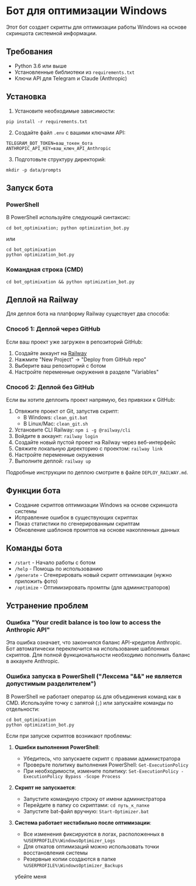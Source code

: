 # Бот для оптимизации Windows

Этот бот создает скрипты для оптимизации работы Windows на основе скриншота системной информации.

## Требования

- Python 3.6 или выше
- Установленные библиотеки из `requirements.txt`
- Ключи API для Telegram и Claude (Anthropic)

## Установка

1. Установите необходимые зависимости:
```
pip install -r requirements.txt
```

2. Создайте файл `.env` с вашими ключами API:
```
TELEGRAM_BOT_TOKEN=ваш_токен_бота
ANTHROPIC_API_KEY=ваш_ключ_API_Anthropic
```

3. Подготовьте структуру директорий:
```
mkdir -p data/prompts
```

## Запуск бота

### PowerShell
В PowerShell используйте следующий синтаксис:
```
cd bot_optimixation; python optimization_bot.py
```
или
```
cd bot_optimixation
python optimization_bot.py
```

### Командная строка (CMD)
```
cd bot_optimixation && python optimization_bot.py
```

## Деплой на Railway

Для деплоя бота на платформу Railway существует два способа:

### Способ 1: Деплой через GitHub
Если ваш проект уже загружен в репозиторий GitHub:
1. Создайте аккаунт на [Railway](https://railway.app/)
2. Нажмите "New Project" → "Deploy from GitHub repo"
3. Выберите ваш репозиторий с ботом
4. Настройте переменные окружения в разделе "Variables"

### Способ 2: Деплой без GitHub
Если вы хотите деплоить проект напрямую, без привязки к GitHub:
1. Отвяжите проект от Git, запустив скрипт:
   - В Windows: `clean_git.bat`
   - В Linux/Mac: `clean_git.sh`
2. Установите CLI Railway: `npm i -g @railway/cli`
3. Войдите в аккаунт: `railway login`
4. Создайте новый пустой проект на Railway через веб-интерфейс
5. Свяжите локальную директорию с проектом: `railway link`
6. Настройте переменные окружения
7. Выполните деплой: `railway up`

Подробные инструкции по деплою смотрите в файле `DEPLOY_RAILWAY.md`.

## Функции бота

- Создание скриптов оптимизации Windows на основе скриншота системы
- Исправление ошибок в существующих скриптах
- Показ статистики по сгенерированным скриптам
- Обновление шаблонов промптов на основе накопленных данных

## Команды бота

- `/start` - Начало работы с ботом
- `/help` - Помощь по использованию
- `/generate` - Сгенерировать новый скрипт оптимизации (нужно приложить фото)
- `/optimize` - Оптимизировать промпты (для администраторов)

## Устранение проблем

### Ошибка "Your credit balance is too low to access the Anthropic API"
Эта ошибка означает, что закончился баланс API-кредитов Anthropic. Бот автоматически переключится на использование шаблонных скриптов. Для полной функциональности необходимо пополнить баланс в аккаунте Anthropic.

### Ошибка запуска в PowerShell ("Лексема "&&" не является допустимым разделителем")
В PowerShell не работает оператор `&&` для объединения команд как в CMD. Используйте точку с запятой (`;`) или запускайте команды по отдельности:
```
cd bot_optimixation
python optimization_bot.py
```

Если при запуске скриптов возникают проблемы:

1. **Ошибки выполнения PowerShell**:
   - Убедитесь, что запускаете скрипт с правами администратора
   - Проверьте политику выполнения PowerShell: `Get-ExecutionPolicy`
   - При необходимости, измените политику: `Set-ExecutionPolicy -ExecutionPolicy Bypass -Scope Process`

2. **Скрипт не запускается**:
   - Запустите командную строку от имени администратора
   - Перейдите в папку со скриптами: `cd путь_к_папке`
   - Запустите bat-файл вручную: `Start-Optimizer.bat`

3. **Система работает нестабильно после оптимизации**:
   - Все изменения фиксируются в логах, расположенных в `%USERPROFILE%\WindowsOptimizer_Logs`
   - Для откатов оптимизаций можно использовать точки восстановления системы
   - Резервные копии создаются в папке `%USERPROFILE%\WindowsOptimizer_Backups` 

   убейте меня